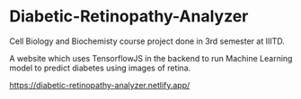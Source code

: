 # Diabetic-Retinopathy-Analyzer
Cell Biology and Biochemisty course project done in 3rd semester at IIITD.

A website which uses TensorflowJS in the backend to run Machine Learning model to predict diabetes using images of retina.

https://diabetic-retinopathy-analyzer.netlify.app/
